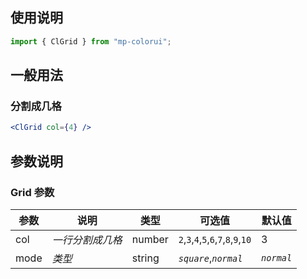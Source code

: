 ## 使用说明

```jsx
import { ClGrid } from "mp-colorui";
```

## 一般用法

### 分割成几格

```jsx
<ClGrid col={4} />
```

## 参数说明

### Grid 参数

| 参数 | 说明             | 类型   | 可选值                               | 默认值     |
| ---- | ---------------- | ------ | ------------------------------------ | ---------- |
| col  | _一行分割成几格_ | number | `2`,`3`,`4`,`5`,`6`,`7`,`8`,`9`,`10` | 3          |
| mode | _类型_           | string | _`square`_,_`normal`_                | _`normal`_ |

<FloatPhone url="https://yinliangdream.github.io/mp-colorui-h5-demo/#/pages/components/grid/index" />
